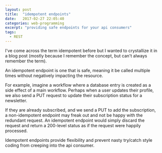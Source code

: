 ```yaml
---
layout: post
title:  "idempotent endpoints"
date:   2017-02-27 22:05:40
categories: web-programming
excerpt: "providing safe endpoints for your api consumers"
tags:
  - REST
---
```


I've come across the term idempotent before but I wanted to crystallize it in a blog post (mostly because I remember the concept, but can't always remember the term).

An idempotent endpoint is one that is safe, meaning it be called multiple times without negatively impacting the resource.

For example, imagine a workflow where a database entry is created as a side effect of a main workflow.  Perhaps when a user updates their profile, we also send a PUT request to update their subscription status for a newsletter.

If they are already subscribed, and we send a PUT to add the subscription, a non-idempotent endpoint may freak out and not be happy with the redundant request.  An idempotent endpoint would simply discard the request and return a 200-level status as if the request were happily processed.

Idempotent endpoints provide flexibility and prevent nasty try/catch style coding from creeping into the api consumer.
